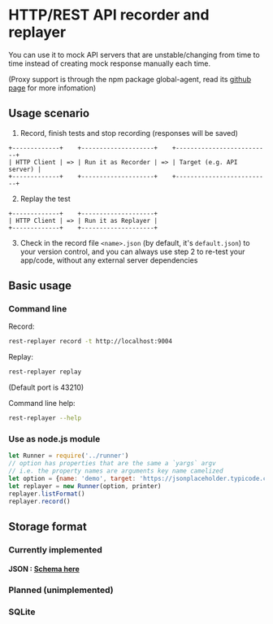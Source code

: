 # HTTP/REST API recorder and replayer

You can use it to mock API servers that are unstable/changing from time to time instead of creating mock response manually each time.

(Proxy support is through the npm package global-agent, read its [github page](https://github.com/gajus/global-agent) for more infomation)

## Usage scenario

1. Record, finish tests and stop recording (responses will be saved)

```text
+-------------+    +--------------------+    +--------------------------+
| HTTP Client | => | Run it as Recorder | => | Target (e.g. API server) |
+-------------+    +--------------------+    +--------------------------+
```

2. Replay the test

```text
+-------------+    +--------------------+
| HTTP Client | => | Run it as Replayer |
+-------------+    +--------------------+
```

3. Check in the record file `<name>.json` (by default, it's `default.json`) to your version control, and you can always use step 2 to re-test your app/code, without any external server dependencies

## Basic usage

### Command line

Record:

```bash
rest-replayer record -t http://localhost:9004
```

Replay:

```bash
rest-replayer replay
```

(Default port is 43210)

Command line help:

```bash
rest-replayer --help
```

### Use as node.js module

```javascript
let Runner = require('../runner')
// option has properties that are the same a `yargs` argv
// i.e. the property names are arguments key name camelized
let option = {name: 'demo', target: 'https://jsonplaceholder.typicode.com'}
let replayer = new Runner(option, printer)
replayer.listFormat()
replayer.record()
```


## Storage format

### Currently implemented

#### JSON : [Schema here](storer/json_storer.schema.json)

### Planned (unimplemented)

### SQLite
